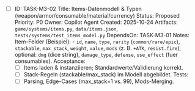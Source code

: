 - [ ] ID: TASK-M3-02
  Title: Items-Datenmodell & Typen (weapon/armor/consumable/material/currency)
  Status: Proposed
  Priority: P0
  Owner: Copilot Agent
  Created: 2025-10-24
  Artifacts: `game/systems/items.py`, `data/items.json`, `tests/systems/test_items_model.py`
  DependsOn: TASK-M3-01
  Notes:
  Item-Felder (Beispiel):
        - `id`, `name`, `type`, `rarity` (`common/rare/epic`), `stackable`, `max_stack`, `weight`, `value`, `mods` (z. B. `+ATK`, `resist.fire`), optional: `dmg` (dice string), `damage_type`, `defense`, `use_effect` (fuer consumables).
  Acceptance:
  - [ ] Items laden & instanziieren; Standardwerte/Validierung korrekt.
  - [ ] Stack-Regeln (stackable/max_stack) im Modell abgebildet.
  Tests:
  - [ ] Parsing, Edge-Cases (max_stack=1 vs. 99), Mods-Merging.
